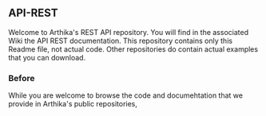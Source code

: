 ## API-REST
Welcome to Arthika's REST API repository.
You will find in the associated Wiki the API REST documentation.
This repository contains only this Readme file, not actual code.
Other repositories do contain actual examples that you can download.
### Before 
While you are welcome to browse the code and documehtation that we provide in Arthika's public repositories, 
